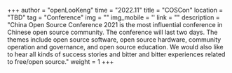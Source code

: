 ﻿+++
author = "openLooKeng"
time = "2022.11" 
title = "COSCon" 
location = "TBD" 
tag = "Conference"
img = "" 
img_mobile = ''
link = ""
description = "China Open Source Conference 2021 is the most influential conference in Chinese open source community. The conference will last two days. The themes include open source software, open source hardware, community operation and governance, and open source education. We would also like to hear all kinds of success stories and bitter and bitter experiences related to free/open source."
weight = 1
+++
